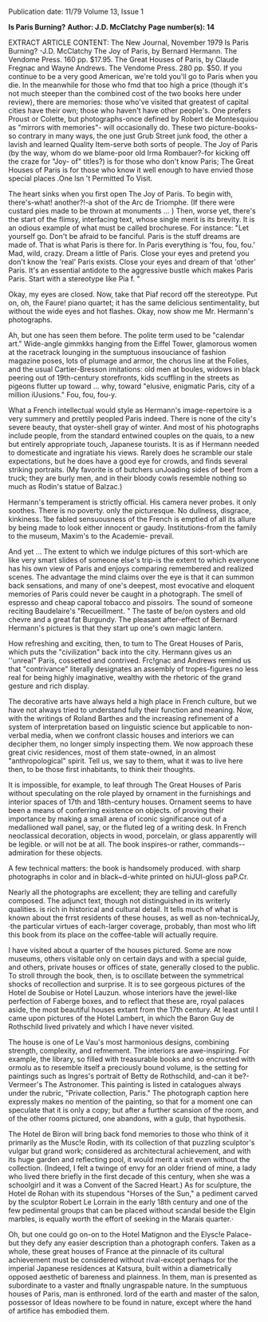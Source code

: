 Publication date: 11/79
Volume 13, Issue 1

**Is Paris Burning?**
**Author: J.D. McClatchy**
**Page number(s): 14**

EXTRACT ARTICLE CONTENT:
The New Journal, November 1979 
Is Paris Burning? 
-J.D. McClatchy 
The Joy of Paris, by Bernard Hermann. 
The Vendome Press. 160 pp. $17.95. 
The Great Houses of Paris, by Claude Fregnac 
and Wayne Andrews. The Vendome Press. 280 pp. 
$50. 
If you continue to be a very good American, 
we're told you'll go to Paris when you die. In the 
meanwhile for those who fmd that too high a price 
(though it's not much steeper than the combined 
cost of the two books here under review), there are 
memories: those who've visited that greatest of 
capital cities have their own; those who haven't 
have other people's. One prefers Proust or Colette, 
but photographs-once defined by Robert de 
Montesquiou as "mirrors with memories"- will 
occasionally do. These two picture-books-so 
contrary in many ways, the one just Grub Street 
junk food, the other a lavish and learned Quality 
Item-serve both sorts of people. The Joy of Paris 
(by the way, whom do we blame-poor old Irma 
Rombauer?-for kicking off the craze for "Joy-
of" titles?) is for those who don't know Paris; The 
Great Houses of Paris is for those who know it 
well enough to have envied those special places 
.One lsn 't Permitted To Visit. 


The heart sinks when you first open The Joy of 
Paris. To begin with, there's-what! another?!-a 
shot of the Arc de Triomphe. (If there were 
custard pies made to be thrown at 
monuments ... ) Then, worse yet, there's the start 
of the flimsy, interfacing text, whose single merit is 
its brevity. It is an odious example of what must 
be called brochurese. For instance: 
"Let yourself go. Don't be afraid to be 
fanciful. Paris is the stuff dreams are made 
of. That is what Paris is there for. In Paris 
everything is 'fou, fou, fou.' Mad, wild, 
crazy. Dream a little of Paris. Close your eyes 
and pretend you don't know the 'real' Paris 
exists. Close your eyes and dream of that 
'other' Paris. It's an essential antidote to the 
aggressive bustle which makes Paris Paris. 
Start with a stereotype like Pia f. " 

Okay, my eyes are closed. Now, take that Piaf 
record off the stereotype. Put on, oh, the Faure! 
piano quartet; it has the same delicious 
sentimentality, but without the wide eyes and hot 
flashes. Okay, now show me Mr. Hermann's 
photographs. 

Ah, but one has seen them before. The polite 
term used to be "calendar art." Wide-angle 
gimmkks hanging from the Eiffel Tower, 
glamorous women at the racetrack lounging in the 
sumptuous insouciance of fashion magazine poses, 
lots of plumage and armor, the chorus line at the 
Folies, and the usual Cartier-Bresson imitations: 
old men at boules, widows in black peering out of 
19th-century storefronts, kids scuffling in the 
streets as pigeons flutter up toward ... why, 
toward "elusive, enigmatic Paris, city of a million 
iUusions." Fou, fou, fou-y. 

What a French intellectual would style as 
Hermann's image-repertoire is a very summery and 
prettily peopled Paris indeed. There is none of the 
city's severe beauty, that oyster-shell gray of 
winter. And most of his photographs include 
people, from the standard entwined couples on the 
quais, to a new but entirely appropriate touch, 
Japanese tourists. It is as if Hermann needed to 
domesticate and ingratiate his views. Rarely does 
he scramble our stale expectations, but he does 
have a good eye for crowds, and finds several 
striking portraits. (My favorite is of butchers 
unJoading sides of beef from a truck; they are 
burly men, and in their bloody cowls resemble 
nothing so much as Rodin's statue of Balzac.) 

Hermann's temperament is strictly official. His 
camera never probes. it only soothes. There is no 
poverty. only the picturesque. No dullness, 
disgrace, kinkiness. 1be fabled sensuousness of the 
French is emptied of all its allure by being made to 
look either innocent or gaudy. Institutions-from 
the family to the museum, Maxim's to the 
Academie- prevail. 

And yet ... The extent to which we indulge 
pictures of this sort-which are like very smart 
slides of someone else's trip-is the extent to 
which everyone has his own view of Paris and 
enjoys comparing remembered and realized scenes. 
The advantage the mind claims over the eye is that 
it can summon back sensations, and many of one's 
deepest, most evocative and eloquent memories of 
Paris could never be caught in a photograph. The 
smell of espresso and cheap caporal tobacco and 
pissoirs. The sound of someone reciting 
Baudelaire's "Recueillment. " The taste of be/on 
oysters and old chevre and a great fat Burgundy. 
The pleasant after-effect of Bernard Hermann's 
pictures is that they start up one's own magic 
lantern. 

How refreshing and exciting, then, to tum to 
The Great Houses of Paris, which puts the 
"civilization" back into the city. Hermann gives us 
an ''unreal" Paris, cossetted and contrived. 
Frc!gnac and Andrews remind us that 
"contrivance" literally designates an assembly of 
tropes-figures no less real for being highly 
imaginative, wealthy with the rhetoric of the grand 
gesture and rich display. 

The decorative arts have always held a high 
place in French culture, but we have not always 
tried to understand fully their function and 
meaning. Now, with the writings of Roland 
Barthes and the increasing refinement of a system 
of interpretation based on linguistic science but 
applicable to non-verbal media, when we confront 
classic houses and interiors we can decipher them, 
no longer simply inspecting them. We now 
approach these great civic residences, most of them 
state-owned, in an almost "anthropological" 
spirit. Tell us, we say to them, what it was to live 
here then, to be those first inhabitants, to think 
their thoughts. 

It is impossible, for example, to leaf through 
The Great Houses of Paris without speculating on 
the role played by ornament in the furnishings and 
interior spaces of 17th and 18th-century houses. 
Ornament seems to have been a means of 
conferring existence on objects. of proving their 
importance by making a small arena of iconic 
significance out of a medallioned wall panel, say, 
or the fluted leg of a writing desk. In French 
neoclassical decoration, objects in wood, porcelain, 
or glass apparently will be legible. or will not be at 
all. The book inspires-or rather, commands--
admiration for these objects. 

A few technical matters: the book is handsomely 
produced. with sharp photographs in color and in 
black~d-white printed on hiJUl-gloss paP.Cr. 

Nearly all the photographs are excellent; they are 
telling and carefully composed. The adjunct text, 
though not distinguished in its writerly qualities. is 
rich in historical and cultural detail. It tells much 
of what is known about the frrst residents of these 
houses, as well as non-technicalJy, ·the particular 
virtues of each-larger coverage, probably, than 
most who lift this book from its place on the 
coffee-table will actually require. 

I have visited about a quarter of the houses 
pictured. Some are now museums, others visitable 
only on certain days and with a special guide, and 
others, private houses or offices of state, generally 
closed to the public. To stroll through the book, 
then, is to oscillate between the symmetrical shocks 
of recollection and surprise. It is to see gorgeous 
pictures of the Hotel de Soubise or Hotel Lauzun. 
whose interiors have the jewel-like perfection of 
Faberge boxes, and to reflect that these are, royal 
palaces aside, the most beautiful houses extant 
from the 17th century. At least until I came upon 
pictures of the Hotel Lambert, in which the Baron 
Guy de Rothschild lived privately and which I have 
never visited. 

The house is one of Le Vau's most harmonious 
designs, combining strength, complexity, and 
refmement. The interiors are awe-inspiring. For 
example, the library, so filled with treasurable 
books and so encrusted with ormolu as to resemble 
itself a preciously bound volume, is the setting for 
paintings such as lngres's portrait of Betty de 
Rothschild, and-can it be?-Vermeer's The 
Astronomer. This painting is listed in catalogues 
always under the rubric, "Private collection, 
Paris." The photograph caption here expressly 
makes no mention of the painting, so that for a 
moment one can speculate that it is only a copy; 
but after a further scansion of the room, and of 
the other rooms pictured, one abandons, with a 
gulp, that hypothesis. 

The Hotel de Biron will bring back fond 
memories to those who think of it primarily as the 
Musc!e Rodin, with its collection of that puzzling 
sculptor's vulgar but grand work; considered as 
architectural achievement, and with its huge 
garden and reflecting pool, it would merit a visit 
even without the collection. (Indeed, I felt a twinge 
of envy for an older friend of mine, a lady who 
lived there briefly in the first decade of this 
century, when she was a schoolgirl and it was a 
Convent of the Sacred Heart.) As for sculpture, 
the Hotel de Rohan with its stupendous "Horses 
of the Sun," a pediment carved by the sculptor 
Robert Le Lorrain in the early 18th century and 
one of the few pedimental groups that can be 
placed without scandal beside the Elgin marbles, is 
equally worth the effort of seeking in the Marais 
quarter.· 

Oh, but one could go on-on to the Hotel 
Matignon and the Elysc!e Palace-but they defy 
any easier description than a photograph confers. 
Taken as a whole, these great houses of France at 
the pinnacle of its cultural achievement must be 
considered without rival-except perhaps for the 
imperial Japanese residences at Katsura, built 
within a diametrically opposed aesthetic of 
bareness and plainness. In them, man is presented 
as subordinate to a vaster and ftnally ungraspable 
nature. In the sumptuous houses of Paris, man is 
enthroned. lord of the earth and master of the 
salon, possessor of Ideas nowhere to be found in 
nature, except where the hand of artifice has 
embodied them.